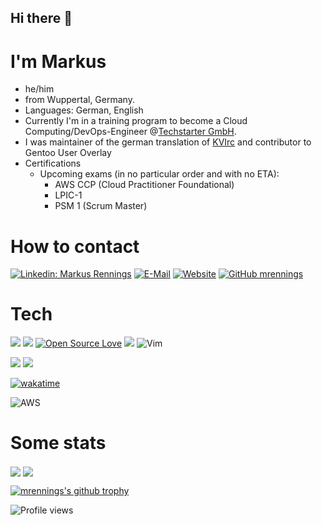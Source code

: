 ## Hi there 👋

# I'm Markus 

- he/him
- from Wuppertal, Germany.
- Languages: German, English
- Currently I'm in a training program to become a Cloud Computing/DevOps-Engineer @[Techstarter GmbH](https://github.com/TechstarterGmbH/ "Techstarter GmbH").
- I was maintainer of the german translation of [KVIrc](https://github.com/kvirc "KVIrc") and contributor to Gentoo User Overlay
- Certifications
  - Upcoming exams (in no particular order and with no ETA):
    - AWS CCP (Cloud Practitioner Foundational)
    - LPIC-1
    - PSM 1 (Scrum Master)


# How to contact

[![Linkedin: Markus Rennings](https://img.shields.io/badge/-Markus_Rennings-blue?style=flat-square&logo=Linkedin&logoColor=white&link=https://www.linkedin.com/in/markus-rennings-513505249/)](https://www.linkedin.com/in/markus-rennings-513505249/)
[![E-Mail](https://img.shields.io/badge/-Markus_Rennings-blue?style=flat-square&logo=maildotru&label=E-Mail&logoColor=white)](mailto:markus@rennings.net)
[![Website](https://img.shields.io/website?down_message=www.rennings.net&up_color=blue&up_message=www.rennings.net&url=https%3A%2F%2Fwww.rennings.net%2F)](https://www.rennings.net/ "Website not up to date")
[![GitHub mrennings](https://img.shields.io/github/followers/mrennings?style=social)](https://github.com/mrennings)


# Tech

![](https://img.shields.io/badge/OS-Linux-informational?style=flat&logo=linux&logoColor=white&color=6aa6f8)
![](https://img.shields.io/badge/Shell-Zsh-informational?style=flat&logo=gnu-bash&logoColor=white&color=6aa6f8)
[![Open Source Love](https://badges.frapsoft.com/os/v2/open-source.svg?v=103)](https://github.com/ellerbrock/open-source-badges/)
![](https://img.shields.io/badge/Editor-VS_Code-informational?style=flat&logo=visual-studio-code&logoColor=white&color=6aa6f8)
![Vim](https://img.shields.io/badge/VIM-%2311AB00.svg?style=flat&logo=vim&logoColor=white)

![](https://img.shields.io/badge/Code-Python-informational?style=flat&logo=python&logoColor=white&color=6aa6f8)
![](https://img.shields.io/badge/Code-JavaScript-informational?style=flat&logo=javascript&logoColor=white&color=6aa6f8)

[![wakatime](https://wakatime.com/badge/user/1a1667d3-9a55-40f9-8739-3995d404f5f8.svg)](https://wakatime.com/@1a1667d3-9a55-40f9-8739-3995d404f5f8)

![AWS](https://img.shields.io/badge/-AWS-000?&logo=Amazon-AWS&logoColor=F90)




# Some stats
<!--[![Anurag's GitHub stats](https://github-readme-stats.vercel.app/api?username=mrennings&show_icons=true&theme=transparent&include_all_commits=true)](https://github.com/anuraghazra/github-readme-stats)
-->
<picture>
  <source 
    srcset="https://github-readme-stats.vercel.app/api?username=mrennings&show_icons=true&theme=tokyonight&include_all_commits=true"
    media="(prefers-color-scheme: dark)"
  />
  <source
    srcset="https://github-readme-stats.vercel.app/api?username=mrennings&show_icons=true&theme=transparent&include_all_commits=true"
    media="(prefers-color-scheme: light), (prefers-color-scheme: no-preference)"
  />
  <img src="https://github-readme-stats.vercel.app/api?username=mrennings&show_icons=true&theme=tokyonight&include_all_commits=true" align="center"/>
</picture>
<img src="https://github-readme-stats.vercel.app/api/top-langs/?username=mrennings&show_icons=true&theme=tokyonight&include_all_commits=true&layout=compact" align="center">


[![mrennings's github trophy](https://github-profile-trophy.vercel.app/?username=mrennings&row=1&theme=tokyonight)](https://github.com/ryo-ma/github-profile-trophy)



![Profile views](https://gpvc.arturio.dev/mrennings)
